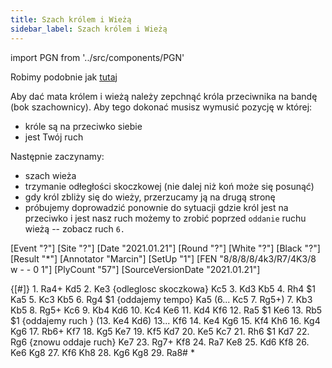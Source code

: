 ```yaml
---
title: Szach królem i Wieżą
sidebar_label: Szach królem i Wieżą
---
```


import PGN from '../src/components/PGN'

Robimy podobnie jak [tutaj](krol_i_hetman.md)

Aby dać mata królem i wieżą należy zepchnąć króla przeciwnika na bandę (bok szachownicy).
Aby tego dokonać musisz wymusić pozycję w której:
 
* króle są na przeciwko siebie
* jest Twój ruch

Następnie zaczynamy:

* szach wieża
* trzymanie odłegłości skoczkowej (nie dalej niż koń może się posunąć)
* gdy król zbliży się do wieży, przerzucamy ją na drugą stronę
* próbujemy doprowadzić ponownie do sytuacji gdzie król jest na przeciwko i jest nasz ruch
możemy to zrobić poprzed `oddanie` ruchu wieżą -- zobacz ruch `6.`


<PGN>
[Event "?"]
[Site "?"]
[Date "2021.01.21"]
[Round "?"]
[White "?"]
[Black "?"]
[Result "*"]
[Annotator "Marcin"]
[SetUp "1"]
[FEN "8/8/8/8/4k3/R7/4K3/8 w - - 0 1"]
[PlyCount "57"]
[SourceVersionDate "2021.01.21"]

{[#]} 1. Ra4+ Kd5 2. Ke3 {odleglosc skoczkowa} Kc5 3. Kd3 Kb5 4. Rh4 $1 Ka5 5.
Kc3 Kb5 6. Rg4 $1 {oddajemy tempo} Ka5 (6... Kc5 7. Rg5+) 7. Kb3 Kb5 8. Rg5+
Kc6 9. Kb4 Kd6 10. Kc4 Ke6 11. Kd4 Kf6 12. Ra5 $1 Ke6 13. Rb5 $1 {oddajemy ruch
} (13. Ke4 Kd6) 13... Kf6 14. Ke4 Kg6 15. Kf4 Kh6 16. Kg4 Kg6 17. Rb6+ Kf7 18.
Kg5 Ke7 19. Kf5 Kd7 20. Ke5 Kc7 21. Rh6 $1 Kd7 22. Rg6 {znowu oddaje ruch} Ke7
23. Rg7+ Kf8 24. Ra7 Ke8 25. Kd6 Kf8 26. Ke6 Kg8 27. Kf6 Kh8 28. Kg6 Kg8 29.
Ra8# *
</PGN>
